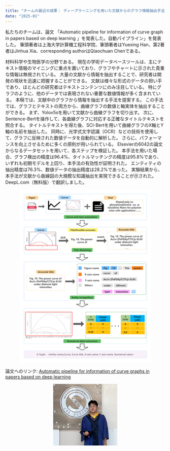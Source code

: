 ```yaml
---
title: "チームの最近の成果： ディープラーニングを用いた文献からのグラフ情報抽出手法"
date: "2025-01"
---
```


私たちのチームは、論文 「Automatic pipeline for information of curve graph in papers based on deep learning 」を発表した。自動パイプライン」を発表した。 筆頭著者は上海大学計算機工程科学院、筆頭著者はYuexing Han、第2著者はJinhua Xia、corresponding authorはQiaochuan Chenである。

材料科学や生物医学の分野である。 現在の学術データベースツールは、主にテキスト情報のマイニングに重点を置いており、グラフやチャートに示された貴重な情報は無視されている。 大量の文献から情報を抽出することで、研究者は開発の現状を迅速に把握することができる。 文献は様々な形式のデータの担い手であり、ほとんどの研究者はテキストコンテンツにのみ注目している。 特にグラフのように、他のデータでは表現されない重要な数値情報が多く含まれている。 本稿では、文献中のグラフから情報を抽出する手法を提案する。 この手法では、グラフとテキストの両方から、曲線グラフの数値と軸実体を抽出することができる。 まず、Yolov5sを用いて文献から曲線グラフを切り出す。 次に、Sentence-Bertを操作して、各曲線グラフに対応する正確なタイトルテキストを照合する。 タイトルテキストを得た後、SCI-Bertを用いて曲線グラフのX軸とY軸の名前を抽出した。 同時に、光学式文字認識（OCR）などの技術を使用して、グラフに反映された数値データを自動的に解析した。 さらに、パフォーマンスを向上させるために多くの原則が用いられている。 Elsevierの6042の論文からなるデータセットを用いて、各ステップを検証した。 本手法を用いた場合、グラフ検出の精度は96.4%、タイトルマッチングの精度は95.8%であり、いずれも初期モデルを上回り、本手法の有効性が証明された。 エンティティの抽出精度は76.3%、数値データの抽出精度は28.2%であった。 実験結果から、本手法が文献から曲線図の大規模な知識抽出を実現できることが示された。 DeepL.com（無料版）で翻訳しました。

<p align="center">
  <img src="/images/indexPic/2025/xjh_Paper.png" />
</p>

論文へのリンク: [Automatic pipeline for information of curve graphs in papers based on deep learning](https://doi.org/10.1007/s13042-024-02496-7)

<p align="center">
  <img src="/images/indexPic/2025/xjh.jpg" style="width:40%" />
</p>
